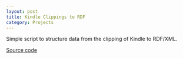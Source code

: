 ```yaml
---
layout: post
title: Kindle Clippings to RDF
category: Projects
---
```


Simple script to structure data from the clipping of Kindle to RDF/XML.

[Source code](https://github.com/martinfilliau/Kindle-Clippings-to-RDF)
